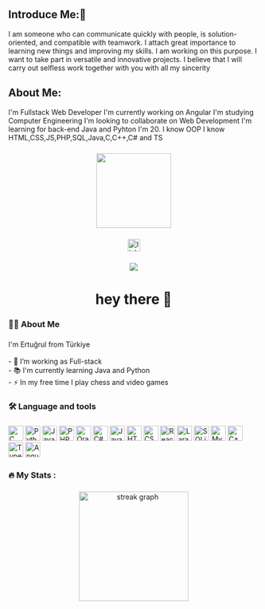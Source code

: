 ## Introduce Me:👋
I am someone who can communicate quickly with people, is solution-oriented, and compatible with teamwork. I
attach great importance to learning new things and improving my skills. I am working on this purpose. I want to
take part in versatile and innovative projects. I believe that I will carry out selfless work together with you with all
my sincerity

## About Me:
I'm Fullstack Web Developer
I'm currently working on Angular
I'm studying Computer Engineering
I'm looking to collaborate on Web Development
I'm learning for back-end Java and Pyhton
I'm 20.
I know OOP
I know HTML,CSS,JS,PHP,SQL,Java,C,C++,C# and TS
###
<div align="center">
  <img height="150" src="https://camo.githubusercontent.com/62da68eb62b1e5f175f7d1f0191dd89a653d7908feb22d37d4a0ab07365d6791/68747470733a2f2f6d656469612e67697068792e636f6d2f6d656469612f4d3967624264396e6244724f5475314d71782f67697068792e676966"  />
</div>

###

<div align="center">
<a href="https://www.linkedin.com/in/ertuğrul-baki-şahin-315400260">  <img src="https://img.shields.io/static/v1?message=LinkedIn&logo=linkedin&label=&color=0077B5&logoColor=white&labelColor=&style=for-the-badge" height="25" alt="linkedin logo"/> </a> 
</div>

###

<div align="center">
  <img src="https://visitor-badge.laobi.icu/badge?page_id=ertuğrulbakisahin.ertuğrulbakisahin&"  />
</div>

###

<h1 align="center">hey there 👋</h1>

###

<h3 align="left">👩‍💻  About Me</h3>

###

<p align="left">I'm Ertuğrul from Türkiye<br><br>- 🔭 I’m working as Full-stack<br>- 📚 I'm currently learning Java and Python<br>- ⚡ In my free time I play chess and video games</p>

###

<h3 align="left">🛠 Language and tools</h3>

###

<div align="left">
<!-- C Logo -->
<img src="https://cdn.jsdelivr.net/gh/devicons/devicon/icons/c/c-original.svg" height="30" alt="C logo" />

<!-- Python Logo -->
<img src="https://cdn.jsdelivr.net/gh/devicons/devicon/icons/python/python-original.svg" height="30" alt="Python logo" />

<!-- JavaScript Logo -->
<img src="https://cdn.jsdelivr.net/gh/devicons/devicon/icons/javascript/javascript-original.svg" height="30" alt="JavaScript logo" />

<!-- PHP Logo -->
<img src="https://cdn.jsdelivr.net/gh/devicons/devicon/icons/php/php-original.svg" height="30" alt="PHP logo" />

<!-- Oracle Logo -->
<img src="https://cdn.jsdelivr.net/gh/devicons/devicon/icons/oracle/oracle-original.svg" height="30" alt="Oracle logo" />

<!-- C# Logo -->
<img src="https://cdn.jsdelivr.net/gh/devicons/devicon/icons/csharp/csharp-original.svg" height="30" alt="C# logo" />

<!-- Java Logo -->
<img src="https://cdn.jsdelivr.net/gh/devicons/devicon/icons/java/java-original.svg" height="30" alt="Java logo" />

<!-- HTML5 Logo -->
<img src="https://cdn.jsdelivr.net/gh/devicons/devicon/icons/html5/html5-original.svg" height="30" alt="HTML logo" />
<!-- CSS3 Logo -->
<img src="https://cdn.jsdelivr.net/gh/devicons/devicon/icons/css3/css3-original.svg" height="30" alt="CSS logo" />

<!-- React Logo -->
<img src="https://cdn.jsdelivr.net/gh/devicons/devicon/icons/react/react-original.svg" height="30" alt="React logo" />

<!-- Laravel Logo -->
<img src="https://github.com/EBSCP/pythonEducation/blob/main/indir%20(1).jpg" height="30" alt="Laravel logo" />

<!-- SQLite Logo -->
<img src="https://cdn.jsdelivr.net/gh/devicons/devicon/icons/sqlite/sqlite-original.svg" height="30" alt="SQLite logo" />
<!-- MySQL Logo -->
<img src="https://cdn.jsdelivr.net/gh/devicons/devicon/icons/mysql/mysql-original.svg" height="30" alt="MySQL logo" />

<!-- C++ Logo -->
<img src="https://cdn.jsdelivr.net/gh/devicons/devicon/icons/cplusplus/cplusplus-original.svg" height="30" alt="C++ logo" />

<!-- TypeScript Logo -->
<img src="https://cdn.jsdelivr.net/gh/devicons/devicon/icons/typescript/typescript-original.svg" height="30" alt="TypeScript logo" />

<!-- Angular Logo -->
<img src="https://cdn.jsdelivr.net/gh/devicons/devicon/icons/angularjs/angularjs-original.svg" height="30" alt="Angular logo" />
</div>

###

<h3 align="left">🔥 My Stats :</h3>

###

<div align="center">
  <img src="https://streak-stats.demolab.com?user=EBSCP&locale=en&mode=daily&theme=dark&hide_border=false&border_radius=5&order=3" height="220" alt="streak graph"  />
</div>

